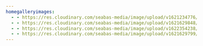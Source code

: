 ```yaml
---
homegalleryimages:
  - - https://res.cloudinary.com/seabas-media/image/upload/v1621234776/gallery/Portraits/IMG_3033_mf4i8x.jpg
  - - https://res.cloudinary.com/seabas-media/image/upload/v1621629848/gallery/Home%20Gallery/IMG_7277_jdb5qk.jpg
  - - https://res.cloudinary.com/seabas-media/image/upload/v1622354238/gallery/Creative/DSC00269_llgwap.jpg
  - - https://res.cloudinary.com/seabas-media/image/upload/v1621629799/gallery/Home%20Gallery/IMG_2438-Edit_ugmqfq.jpg
---
```

